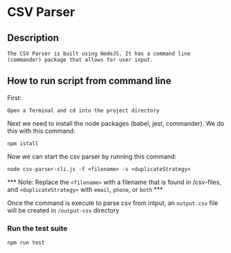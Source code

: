 # CSV Parser

## Description
```
The CSV Parser is built using NodeJS. It has a command line (commander) package that allows for user input.
```

## How to run script from command line
First:
```
Open a Terminal and cd into the project directory
```

Next we need to install the node packages (babel, jest, commander). We do this with this command:
```
npm istall
```

Now we can start the csv parser by running this command:
```
node csv-parser-cli.js -f <filename> -s <duplicateStrategy>
```
*** Note: Replace the `<filename>` with a filename that is found in /csv-files, and `<duplicateStrategy>` with `email`, `phone`, or `both` ***

Once the command is execute to parse csv from intput, an `output.csv` file will be created in `/output-csv` directory

### Run the test suite
```
npm run test
```